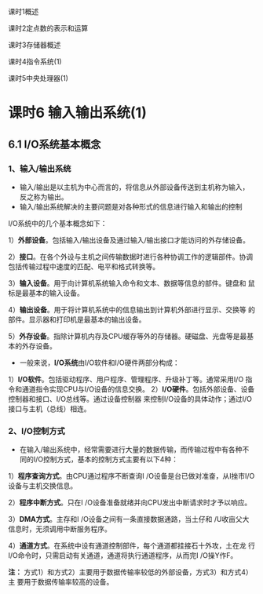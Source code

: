 课时1概述

课时2定点数的表示和运算

课时3存储器概述

课时4指令系统(1)

课时5中央处理器(1)

# 课时6 输入输出系统(1)

## 6.1 I/O系统基本概念

### 1、输入/输出系统

- 输入/输出是以主机为中心而言的，将信息从外部设备传送到主机称为输入，反之称为输出。
- 输入/输出系统解决的主要问题是对各种形式的信息进行输入和输出的控制

I/O系统中的几个基本概念如下：

1）**外部设备**。包括输入/输出设备及通过输入/输出接口才能访问的外存储设备。

2）**接口**。在各个外设与主机之间传输数据时进行各种协调工作的逻辑部件。协调
包括传输过程中速度的匹配、电平和格式转换等。

3）**输入设备**。用于向计算机系统输入命令和文本、数据等信息的部件。键盘和
鼠标是最基本的输入设备。

4）**输出设备**。用于将计算机系统中的信息输出到计算机外部进行显示、交换等
的部件。显示器和打印机是最基本的输出设备。

5）**外存设备**。指除计算机内存及CPU缓存等外的存储器。硬磁盘、光盘等是最基
本的外存设备。



- 一般来说，**I/O系统**由I/O软件和I/O硬件两部分构成：

1）**I/O软件**。包括驱动程序、用户程序、管理程序、升级补丁等。通常采用I/O
指令和通道指令实现CPU与I/O设备的信息交换。
2）**I/O硬件**。包括外部设备、设备控制器和接口、I/O总线等。通过设备控制器
来控制I/O设备的具体动作；通过I/O接口与主机（总线）相连。



### 2、I/O控制方式

- 在输入/输出系统中，经常需要进行大量的数据传输，而传输过程中有各种不同的I/O控制方式，基本的控制方式主要有以下4种：

1）**程序查询方式**。由CPU通过程序不断查询I /O设备是台已做对准奋，从I挫市I/O设备与主机交换信息。

2）**程序中断方式**。只在I /O设备准备就绪并向CPU发出中断请求时才予以响应。

3）**DMA方式**。主存和I /O设备之间有一条直接数据通路，当土仔和 /U收亩父大
信息时，无须调用中断服务程序。

4）**通道方式**。在系统中设有通道控制部件，每个通道都挂接石十外攻，土在龙
行I/O命令时，只需启动有关通道，通道将执行通道程序，从而完I /O操Y作F。

**注：** 方式1）和方式2）主要用于数据传输率较低的外部设备，方式3）和方式4）主
要用于数据传输率较高的设备。































































